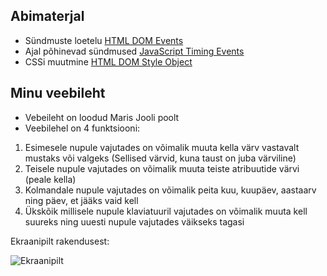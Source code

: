 ## Abimaterjal

* Sündmuste loetelu [HTML DOM Events](http://www.w3schools.com/jsref/dom_obj_event.asp)
* Ajal põhinevad sündmused [JavaScript Timing Events](http://www.w3schools.com/js/js_timing.asp)
* CSSi muutmine [HTML DOM Style Object](http://www.w3schools.com/jsref/dom_obj_style.asp)

## Minu veebileht

* Vebeileht on loodud Maris Jooli poolt 
* Veebilehel on 4 funktsiooni: 
1) Esimesele nupule vajutades on võimalik muuta kella värv vastavalt mustaks või valgeks (Sellised värvid, kuna taust on juba värviline)
2) Teisele nupule vajutades on võimalik muuta teiste atribuutide värvi (peale kella)
3) Kolmandale nupule vajutades on võimalik peita kuu, kuupäev, aastaarv ning päev, et jääks vaid kell
4) Ükskõik millisele nupule klaviatuuril vajutades on võimalik muuta kell suureks ning uuesti nupule vajutades väikseks tagasi

Ekraanipilt rakendusest: 

![Ekraanipilt](link-to-image)
